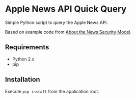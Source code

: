 # Apple News API Quick Query

Simple Python script to query the Apple News API.

Based on example code from [About the News Security Model](https://developer.apple.com/documentation/apple_news/apple_news_api/about_the_news_security_model).

## Requirements

* Python 2.x
* pip

## Installation

Execute `pip install` from the application root.
